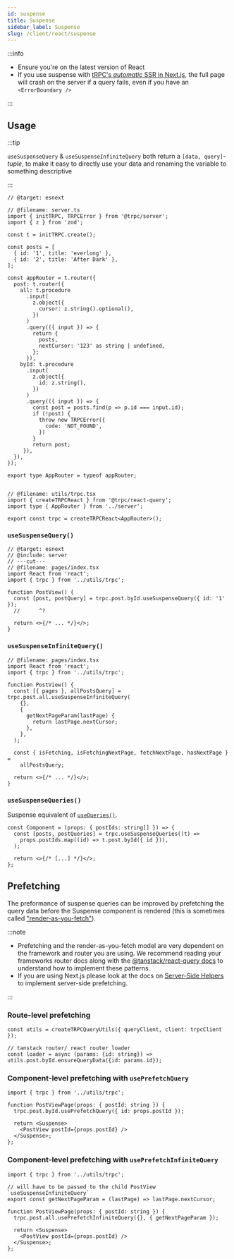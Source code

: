 ```yaml
---
id: suspense
title: Suspense
sidebar_label: Suspense
slug: /client/react/suspense
---
```


:::info

- Ensure you're on the latest version of React
- If you use suspense with [tRPC's _automatic_ SSR in Next.js](/docs/client/nextjs/ssr), the full page will crash on the server if a query fails, even if you have an `<ErrorBoundary />`

:::

## Usage

:::tip

`useSuspenseQuery` & `useSuspenseInfiniteQuery` both return a `[data, query]`-_tuple_, to make it easy to directly use your data and renaming the variable to something descriptive

:::

```twoslash include server
// @target: esnext

// @filename: server.ts
import { initTRPC, TRPCError } from '@trpc/server';
import { z } from 'zod';

const t = initTRPC.create();

const posts = [
  { id: '1', title: 'everlong' },
  { id: '2', title: 'After Dark' },
];

const appRouter = t.router({
  post: t.router({
    all: t.procedure
      .input(
        z.object({
          cursor: z.string().optional(),
        })
      )
      .query(({ input }) => {
        return {
          posts,
          nextCursor: '123' as string | undefined,
        };
      }),
    byId: t.procedure
      .input(
        z.object({
          id: z.string(),
        })
      )
      .query(({ input }) => {
        const post = posts.find(p => p.id === input.id);
        if (!post) {
          throw new TRPCError({
            code: 'NOT_FOUND',
          })
        }
        return post;
     }),
  }),
});

export type AppRouter = typeof appRouter;


// @filename: utils/trpc.tsx
import { createTRPCReact } from '@trpc/react-query';
import type { AppRouter } from '../server';

export const trpc = createTRPCReact<AppRouter>();

```

### `useSuspenseQuery()`

```tsx twoslash
// @target: esnext
// @include: server
// ---cut---
// @filename: pages/index.tsx
import React from 'react';
import { trpc } from '../utils/trpc';

function PostView() {
  const [post, postQuery] = trpc.post.byId.useSuspenseQuery({ id: '1' });
  //      ^?

  return <>{/* ... */}</>;
}
```

### `useSuspenseInfiniteQuery()`

```tsx
// @filename: pages/index.tsx
import React from 'react';
import { trpc } from '../utils/trpc';

function PostView() {
  const [{ pages }, allPostsQuery] = trpc.post.all.useSuspenseInfiniteQuery(
    {},
    {
      getNextPageParam(lastPage) {
        return lastPage.nextCursor;
      },
    },
  );

  const { isFetching, isFetchingNextPage, fetchNextPage, hasNextPage } =
    allPostsQuery;

  return <>{/* ... */}</>;
}
```

### `useSuspenseQueries()`

Suspense equivalent of [`useQueries()`](./useQueries.md).

```tsx
const Component = (props: { postIds: string[] }) => {
  const [posts, postQueries] = trpc.useSuspenseQueries((t) =>
    props.postIds.map((id) => t.post.byId({ id })),
  );

  return <>{/* [...] */}</>;
};
```

## Prefetching

The preformance of suspense queries can be improved by prefetching the query data before the Suspense component is rendered (this is sometimes called ["render-as-you-fetch"](https://tanstack.com/query/v5/docs/framework/react/guides/suspense#fetch-on-render-vs-render-as-you-fetch)).

:::note

- Prefetching and the render-as-you-fetch model are very dependent on the framework and router you are using. We recommend reading your frameworks router docs along with the [@tanstack/react-query docs](https://tanstack.com/query/v5/docs/react/guides/prefetching) to understand how to implement these patterns.
- If you are using Next.js please look at the docs on [Server-Side Helpers](/docs/client/nextjs/server-side-helpers) to implement server-side prefetching.

:::

### Route-level prefetching

```tsx
const utils = createTRPCQueryUtils({ queryClient, client: trpcClient });

// tanstack router/ react router loader
const loader = async (params: {id: string}) => utils.post.byId.ensureQueryData({id: params.id});

```

### Component-level prefetching with `usePrefetchQuery`

```tsx
import { trpc } from '../utils/trpc';

function PostViewPage(props: { postId: string }) {
  trpc.post.byId.usePrefetchQuery({ id: props.postId });

  return <Suspense>
    <PostView postId={props.postId} />
  </Suspense>;
};
```

### Component-level prefetching with `usePrefetchInfiniteQuery`

```tsx
import { trpc } from '../utils/trpc';

// will have to be passed to the child PostView `useSuspenseInfiniteQuery`
export const getNextPageParam = (lastPage) => lastPage.nextCursor;

function PostViewPage(props: { postId: string }) {
  trpc.post.all.usePrefetchInfiniteQuery({}, { getNextPageParam });

  return <Suspense>
    <PostView postId={props.postId} />
  </Suspense>;
};


```

